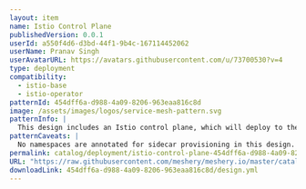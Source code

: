 ```yaml
---
layout: item
name: Istio Control Plane
publishedVersion: 0.0.1
userId: a550f4d6-d3bd-44f1-9b4c-167114452062
userName: Pranav Singh
userAvatarURL: https://avatars.githubusercontent.com/u/73700530?v=4
type: deployment
compatibility:
  - istio-base
  - istio-operator
patternId: 454dff6a-d988-4a09-8206-963eaa816c8d
image: /assets/images/logos/service-mesh-pattern.svg
patternInfo: |
  This design includes an Istio control plane, which will deploy to the istio-system namespace by default.
patternCaveats: |
  No namespaces are annotated for sidecar provisioning in this design.
permalink: catalog/deployment/istio-control-plane-454dff6a-d988-4a09-8206-963eaa816c8d.html
URL: "https://raw.githubusercontent.com/meshery/meshery.io/master/catalog/454dff6a-d988-4a09-8206-963eaa816c8d/0.0.1/design.yml"
downloadLink: 454dff6a-d988-4a09-8206-963eaa816c8d/design.yml
---
```

